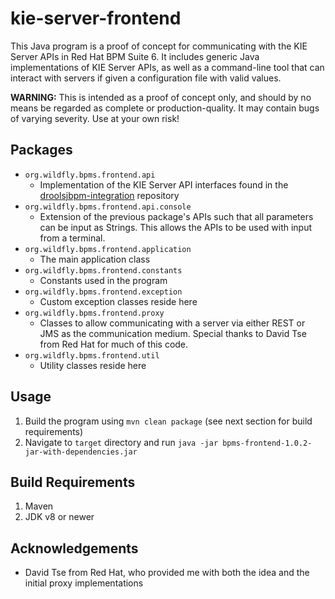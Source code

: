 # kie-server-frontend

This Java program is a proof of concept for communicating with the KIE Server APIs in Red Hat BPM Suite 6. It includes generic Java implementations of KIE Server APIs, as well as a command-line tool that can interact with servers if given a configuration file with valid values.

**WARNING:** This is intended as a proof of concept only, and should by no means be regarded as complete or production-quality. It may contain bugs of varying severity. Use at your own risk!

## Packages
- `org.wildfly.bpms.frontend.api`
  - Implementation of the KIE Server API interfaces found in the [droolsjbpm-integration](https://github.com/kiegroup/droolsjbpm-integration/tree/master/kie-server-parent/kie-server-remote/kie-server-client/src/main/java/org/kie/server/client) repository
- `org.wildfly.bpms.frontend.api.console`
  - Extension of the previous package's APIs such that all parameters can be input as Strings. This allows the APIs to be used with input from a terminal.
- `org.wildfly.bpms.frontend.application`
  - The main application class
- `org.wildfly.bpms.frontend.constants`
  - Constants used in the program
- `org.wildfly.bpms.frontend.exception`
  - Custom exception classes reside here
- `org.wildfly.bpms.frontend.proxy`
  - Classes to allow communicating with a server via either REST or JMS as the communication medium. Special thanks to David Tse from Red Hat for much of this code.
- `org.wildfly.bpms.frontend.util`
  - Utility classes reside here
  
## Usage
1. Build the program using `mvn clean package` (see next section for build requirements)
2. Navigate to `target` directory and run `java -jar bpms-frontend-1.0.2-jar-with-dependencies.jar`
  
## Build Requirements
1. Maven
2. JDK v8 or newer
  
## Acknowledgements
- David Tse from Red Hat, who provided me with both the idea and the initial proxy implementations
